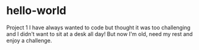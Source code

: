 # hello-world
Project 1
I have always wanted to code but thought it was too challenging and I didn't want to sit at a desk all day! But now I'm old, need my rest and enjoy a challenge.

